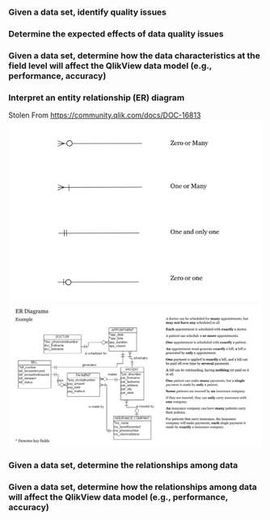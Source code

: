 ### Given a data set, identify quality issues
### Determine the expected effects of data quality issues
### Given a data set, determine how the data characteristics at the field level will affect the QlikView data model (e.g., performance, accuracy)
### Interpret an entity relationship (ER) diagram
Stolen From https://community.qlik.com/docs/DOC-16813
![ER](https://github.com/mellerbeck/QlikView-Data-Architect/blob/master/Images/ERD1.PNG)
![ER2](https://github.com/mellerbeck/QlikView-Data-Architect/blob/master/Images/ERD2.PNG)

### Given a data set, determine the relationships among data
### Given a data set, determine how the relationships among data will affect the QlikView data model (e.g., performance, accuracy)

